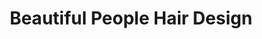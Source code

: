 ---
title: "Beautiful People Hair Design"
url: /bellevue/beautiful-people-hair-design/
shop: Kosmetik
---